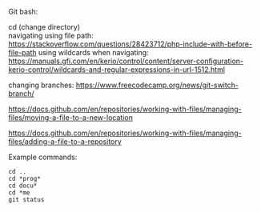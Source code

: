Git bash:

cd (change directory)  
navigating using file path: https://stackoverflow.com/questions/28423712/php-include-with-before-file-path
using wildcards when navigating: https://manuals.gfi.com/en/kerio/control/content/server-configuration-kerio-control/wildcards-and-regular-expressions-in-url-1512.html  


changing branches: https://www.freecodecamp.org/news/git-switch-branch/  


https://docs.github.com/en/repositories/working-with-files/managing-files/moving-a-file-to-a-new-location

https://docs.github.com/en/repositories/working-with-files/managing-files/adding-a-file-to-a-repository




Example commands:
```
cd ..
cd *prog*
cd docu*
cd *me
git status
```




